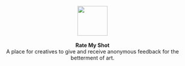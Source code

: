 <p align="center">
<img width="80px" src="https://i.ibb.co/1nMzNTN/login-logo.png" />
<br/>
<br/>
<b>Rate My Shot</b>
<br/>
A place for creatives to give and receive anonymous feedback for the betterment of art.
</p>


